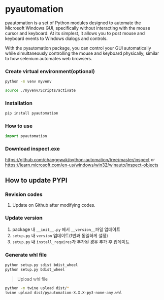 # pyautomation

pyautomation is a set of Python modules designed to automate the Microsoft Windows GUI, specifically without interacting with the mouse cursor and keyboard. At its simplest, it allows you to post mouse and keyboard events to Windows dialogs and controls.

With the pyautomation package, you can control your GUI automatically while simultaneously controlling the mouse and keyboard physically, similar to how selenium automates web browsers.

### Create virtual environment(optional)

```bash
python -m venv myvenv
```
```bash
source ./myvenv/Scripts/activate
```

### Installation

```bash
pip install pyautomation
```

### How to use
```python
import pyautomation

```

### Download inspect.exe
https://github.com/changgwak/python-automation/tree/master/inspect
or
https://learn.microsoft.com/en-us/windows/win32/winauto/inspect-objects



## How to update PYPI

### Revision codes
1. Update on Github after modifying codes.

### Update version

1. package 내 `__init__.py` 에서 `__version__`파일 업데이트
2. `setup.py` 내 `version` 업데이트(1번과 동일하게 설정)
3. `setup.py` 내 `install_requires`가 추가된 경우 추가 후 업데이트

### Generate whl file
```bash
python setup.py sdist bdist_wheel
python setup.py bdist_wheel
```

> Upload whl file
```bash
python -m twine upload dist/*
twine upload dist/pyautomation-X.X.X-py3-none-any.whl
```
